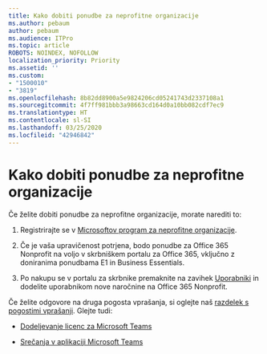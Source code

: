 ```yaml
---
title: Kako dobiti ponudbe za neprofitne organizacije
ms.author: pebaum
author: pebaum
ms.audience: ITPro
ms.topic: article
ROBOTS: NOINDEX, NOFOLLOW
localization_priority: Priority
ms.assetid: ''
ms.custom:
- "1500010"
- "3819"
ms.openlocfilehash: 8b82dd8900a5e9824206cd05241743d2337108a1
ms.sourcegitcommit: 4f7ff981bbb3a98663cd164d0a10bb082cdf7ec9
ms.translationtype: HT
ms.contentlocale: sl-SI
ms.lasthandoff: 03/25/2020
ms.locfileid: "42946842"
---
```

# <a name="how-to-get-nonprofit-offers"></a>Kako dobiti ponudbe za neprofitne organizacije

Če želite dobiti ponudbe za neprofitne organizacije, morate narediti to:

1. Registrirajte se v [Microsoftov program za neprofitne organizacije](https://go.microsoft.com/fwlink/p/?linkid=2008962).

2. Če je vaša upravičenost potrjena, bodo ponudbe za Office 365 Nonprofit na voljo v skrbniškem portalu za Office 365, vključno z doniranima ponudbama E1 in Business Essentials.

3. Po nakupu se v portalu za skrbnike premaknite na zavihek [Uporabniki](https://admin.microsoft.com/Adminportal/Home#/users) in dodelite uporabnikom nove naročnine na Office 365 Nonprofit.

Če želite odgovore na druga pogosta vprašanja, si oglejte naš [razdelek s pogostimi vprašanji](https://www.microsoft.com/microsoft-365/nonprofit/office-365-nonprofit#coreui-heading-67lnrlz). Glejte tudi:

- [Dodeljevanje licenc za Microsoft Teams](https://docs.microsoft.com/MicrosoftTeams/assign-teams-licenses)

- [Srečanja v aplikaciji Microsoft Teams](https://docs.microsoft.com/MicrosoftTeams/tutorial-meetings-in-teams)